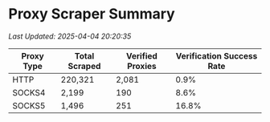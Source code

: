 # Proxy Scraper Summary

_Last Updated: 2025-04-04 20:20:35_

| Proxy Type | Total Scraped | Verified Proxies | Verification Success Rate |
|------------|--------------|------------------|--------------------------|
| HTTP | 220,321 | 2,081 | 0.9% |
| SOCKS4 | 2,199 | 190 | 8.6% |
| SOCKS5 | 1,496 | 251 | 16.8% |
